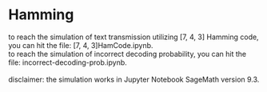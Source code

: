# Hamming
to reach the simulation of text transmission utilizing [7, 4, 3] Hamming code, you can hit the file: [7, 4, 3]HamCode.ipynb. <br>
to reach the simulation of incorrect decoding probability, you can hit the file: incorrect-decoding-prob.ipynb. <br>
<br>
disclaimer: the simulation works in Jupyter Notebook SageMath version 9.3.

